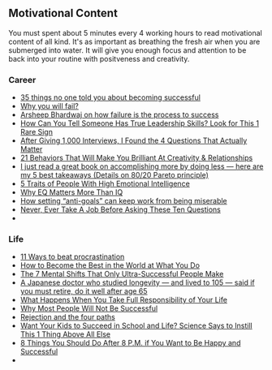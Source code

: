 ## Motivational Content ##
You must spent about 5 minutes every 4 working hours to read motivational content of all kind. It's as important as breathing the fresh air when you are submerged into water. It will give you enough focus and attention to be back into your routine with positveness and creativity. 
 
### Career ###
 - [35 things no one told you about becoming successful](https://journal.thriveglobal.com/35-things-no-one-told-you-about-becoming-successful-4b25edd1fe9)
 - [Why you will fail?](https://www.ted.com/search?q=why+you+will+fail)
 - [Arsheep Bhardwaj on how failure is the process to success](https://journal.thriveglobal.com/arsheep-bhardwaj-on-how-failure-is-the-process-to-success-a8d203ec317d)
 - [How Can You Tell Someone Has True Leadership Skills? Look for This 1 Rare Sign](https://www.inc.com/marcel-schwantes/how-can-you-tell-someone-has-true-leadership-skills-look-for-this-1-rare-sign.html)
 - [After Giving 1,000 Interviews, I Found the 4 Questions That Actually Matter](https://www.inc.com/david-walker/after-giving-1000-interviews-i-found-the-4-questions-that-actually-matter.html)
 - [21 Behaviors That Will Make You Brilliant At Creativity & Relationships](https://journal.thriveglobal.com/21-behaviors-that-will-make-you-brilliant-at-creativity-relationships-315d7dd94699)
 - [I just read a great book on accomplishing more by doing less — here are my 5 best takeaways (Details on 80/20 Pareto principle)](http://www.businessinsider.com/how-to-accomplish-more-by-doing-less-2017-7)
 - [5 Traits of People With High Emotional Intelligence](https://www.inc.com/andrew-thomas/5-traits-of-people-with-high-emotional-intelligenc.html)
 - [Why EQ Matters More Than IQ](https://www.inc.com/justin-bariso/why-eq-matters-more-than-iq.html)
 - [How setting “anti-goals” can keep work from being miserable](https://qz.com/1055238/follow-warren-buffett-and-charlie-mungers-advice-and-set-anti-goals-to-keep-work-from-being-miserable/)
 - [Never, Ever Take A Job Before Asking These Ten Questions](https://www.forbes.com/sites/lizryan/2017/08/18/never-ever-take-a-job-before-asking-these-ten-questions/2/#51be7d693606)
 - []()
 
### Life ###
 - [11 Ways to beat procrastination](https://www.inc.com/travis-bradberry/11-ways-to-beat-procrastination.html)
 - [How to Become the Best in the World at What You Do](https://journal.thriveglobal.com/how-to-become-the-best-in-the-world-at-what-you-do-45e74115c07a)
 - [The 7 Mental Shifts That Only Ultra-Successful People Make](https://journal.thriveglobal.com/7-mental-shifts-ultra-successful-people-make-4f2f95bf0c7)
 - [A Japanese doctor who studied longevity — and lived to 105 — said if you must retire, do it well after age 65](http://www.businessinsider.com/doctor-who-studied-longevity-dont-retire-2017-7) 
 - [What Happens When You Take Full Responsibility of Your Life](https://journal.thriveglobal.com/what-happens-when-you-take-full-responsibility-of-your-life-dbbb5c5afcf6)
 - [Why Most People Will Not Be Successful](https://www.inc.com/benjamin-p-hardy/why-most-people-will-never-be-successful_1.html)
 - [Rejection and the four paths](http://sethgodin.typepad.com/seths_blog/2017/08/rejection-and-the-four-paths.html)
 - [Want Your Kids to Succeed in School and Life? Science Says to Instill This 1 Thing Above All Else](https://www.inc.com/melanie-curtin/according-to-science-this-1-thing-predicts-a-stude.html)
 - [8 Things You Should Do After 8 P.M. if You Want to Be Happy and Successful](https://journal.thriveglobal.com/8-things-you-should-do-after-8-p-m-if-you-want-to-be-happy-and-successful-ca98bb04b0c3)
 - []()
